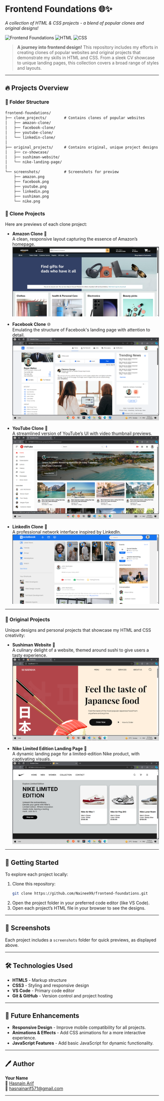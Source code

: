 # Frontend Foundations 🌐✨

_A collection of HTML & CSS projects - a blend of popular clones and original designs!_

![Frontend Foundations](https://img.shields.io/badge/Frontend-Projects-blue?style=for-the-badge) ![HTML](https://img.shields.io/badge/HTML-5-orange?style=for-the-badge) ![CSS](https://img.shields.io/badge/CSS-3-blue?style=for-the-badge)

> **A journey into frontend design!** This repository includes my efforts in creating clones of popular websites and original projects that demonstrate my skills in HTML and CSS. From a sleek CV showcase to unique landing pages, this collection covers a broad range of styles and layouts.

---

## 🔥 Projects Overview

### 📁 Folder Structure

```
frontend-foundations/
├── clone_projects/        # Contains clones of popular websites
│   ├── amazon-clone/
│   ├── facebook-clone/
│   ├── youtube-clone/
│   └── linkedin-clone/
│
├── original_projects/     # Contains original, unique project designs
│   ├── cv-showcase/
│   ├── sushiman-website/
│   └── nike-landing-page/
│
└── screenshots/           # Screenshots for preview
    ├── amazon.png
    ├── facebook.png
    ├── youtube.png
    ├── linkedin.png
    ├── sushiman.png
    └── nike.png
```

### 📌 Clone Projects

Here are previews of each clone project:

- **Amazon Clone** 🛒  
  A clean, responsive layout capturing the essence of Amazon’s homepage.  
  ![Amazon Clone](screenshots/amazon.png)

- **Facebook Clone** 🌐  
  Emulating the structure of Facebook's landing page with attention to detail.  
  ![Facebook Clone](screenshots/facebook.png)

- **YouTube Clone** 🎥  
  A streamlined version of YouTube’s UI with video thumbnail previews.  
  ![YouTube Clone](screenshots/youtube.png)

- **LinkedIn Clone** 💼  
  A professional network interface inspired by LinkedIn.  
  ![LinkedIn Clone](screenshots/linkedIn.png)

---

### 🌟 Original Projects

Unique designs and personal projects that showcase my HTML and CSS creativity:

- **Sushiman Website** 🍣  
  A culinary delight of a website, themed around sushi to give users a tasty experience.  
  ![Sushiman Website](screenshots/sushiman.png)

- **Nike Limited Edition Landing Page** 👟  
  A dynamic landing page for a limited-edition Nike product, with captivating visuals.  
  ![Nike Landing Page](screenshots/nike.png)

---

## 🚀 Getting Started

To explore each project locally:

1. Clone this repository:
   ```bash
   git clone https://github.com/Nainee99/frontend-foundations.git
   ```
2. Open the project folder in your preferred code editor (like VS Code).
3. Open each project’s HTML file in your browser to see the designs.

---

## 📸 Screenshots

Each project includes a `screenshots` folder for quick previews, as displayed above.

---

## 🛠 Technologies Used

- **HTML5** - Markup structure
- **CSS3** - Styling and responsive design
- **VS Code** - Primary code editor
- **Git & GitHub** - Version control and project hosting

---

## 🌱 Future Enhancements

- **Responsive Design** - Improve mobile compatibility for all projects.
- **Animations & Effects** - Add CSS animations for a more interactive experience.
- **JavaScript Features** - Add basic JavaScript for dynamic functionality.

---

## 🖊️ Author

**Your Name**  
💼 [Hasnain Arif](https://linkedin.com/in/www.linkedin.com/in/hasnain-arif-452229239)  
📧 hasnainarif571@gmail.com

---
